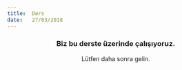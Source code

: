 ```yaml
---
title:  Ders
date:   27/03/2018
---
```


### <center>Biz bu derste üzerinde çalışıyoruz.</center>
<center>Lütfen daha sonra gelin.</center>
